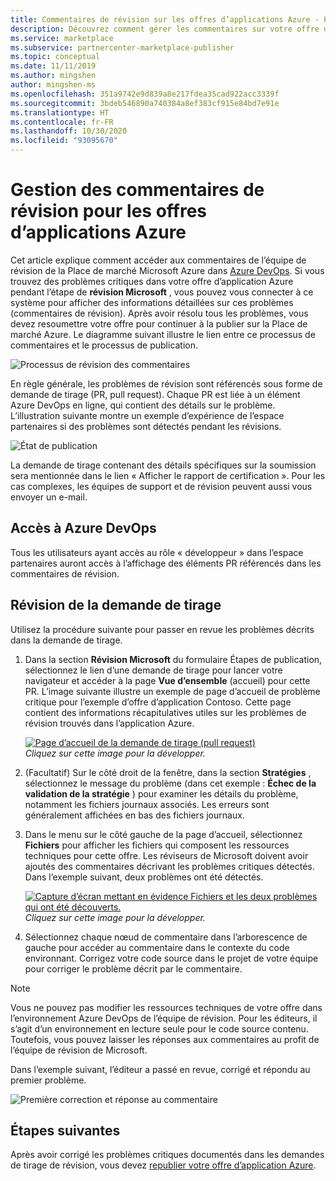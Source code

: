 ```yaml
---
title: Commentaires de révision sur les offres d’applications Azure - Place de marché commerciale Microsoft
description: Découvrez comment gérer les commentaires sur votre offre d’application Azure qui proviennent de l’équipe de révision de la Place de marché Microsoft Azure. Vous pouvez accéder aux commentaires dans Azure DevOps à l’aide de vos informations d’identification de l’Espace partenaires.
ms.service: marketplace
ms.subservice: partnercenter-marketplace-publisher
ms.topic: conceptual
ms.date: 11/11/2019
ms.author: mingshen
author: mingshen-ms
ms.openlocfilehash: 351a9742e9d839a8e217fdea35cad922acc3339f
ms.sourcegitcommit: 3bdeb546890a740384a8ef383cf915e84bd7e91e
ms.translationtype: HT
ms.contentlocale: fr-FR
ms.lasthandoff: 10/30/2020
ms.locfileid: "93095670"
---
```

# <a name="handling-review-feedback-for-azure-application-offers"></a>Gestion des commentaires de révision pour les offres d’applications Azure

Cet article explique comment accéder aux commentaires de l’équipe de révision de la Place de marché Microsoft Azure dans [Azure DevOps](https://azure.microsoft.com/services/devops/). Si vous trouvez des problèmes critiques dans votre offre d’application Azure pendant l’étape de **révision Microsoft** , vous pouvez vous connecter à ce système pour afficher des informations détaillées sur ces problèmes (commentaires de révision). Après avoir résolu tous les problèmes, vous devez resoumettre votre offre pour continuer à la publier sur la Place de marché Azure. Le diagramme suivant illustre le lien entre ce processus de commentaires et le processus de publication.

![Processus de révision des commentaires](./media/review-feedback-process.png)

En règle générale, les problèmes de révision sont référencés sous forme de demande de tirage (PR, pull request). Chaque PR est liée à un élément Azure DevOps en ligne, qui contient des détails sur le problème. L’illustration suivante montre un exemple d’expérience de l’espace partenaires si des problèmes sont détectés pendant les révisions. 

![État de publication](./media/publishing-status.png)

La demande de tirage contenant des détails spécifiques sur la soumission sera mentionnée dans le lien « Afficher le rapport de certification ». Pour les cas complexes, les équipes de support et de révision peuvent aussi vous envoyer un e-mail.

## <a name="azure-devops-access"></a>Accès à Azure DevOps

Tous les utilisateurs ayant accès au rôle « développeur » dans l’espace partenaires auront accès à l’affichage des éléments PR référencés dans les commentaires de révision.

## <a name="reviewing-the-pull-request"></a>Révision de la demande de tirage

Utilisez la procédure suivante pour passer en revue les problèmes décrits dans la demande de tirage.

1. Dans la section **Révision Microsoft** du formulaire Étapes de publication, sélectionnez le lien d’une demande de tirage pour lancer votre navigateur et accéder à la page **Vue d’ensemble** (accueil) pour cette PR. L’image suivante illustre un exemple de page d’accueil de problème critique pour l’exemple d’offre d’application Contoso. Cette page contient des informations récapitulatives utiles sur les problèmes de révision trouvés dans l’application Azure.

    [![Page d’accueil de la demande de tirage (pull request)](./media/pr-home-page-thumb.png)](./media/pr-home-page.png)
    <br/> *Cliquez sur cette image pour la développer.*

1. (Facultatif) Sur le côté droit de la fenêtre, dans la section **Stratégies** , sélectionnez le message du problème (dans cet exemple : **Échec de la validation de la stratégie** ) pour examiner les détails du problème, notamment les fichiers journaux associés. Les erreurs sont généralement affichées en bas des fichiers journaux.

1. Dans le menu sur le côté gauche de la page d’accueil, sélectionnez **Fichiers** pour afficher les fichiers qui composent les ressources techniques pour cette offre. Les réviseurs de Microsoft doivent avoir ajoutés des commentaires décrivant les problèmes critiques détectés. Dans l’exemple suivant, deux problèmes ont été détectés.

    [![Capture d’écran mettant en évidence Fichiers et les deux problèmes qui ont été découverts.](./media/pr-files-page-thumb.png)](./media/pr-files-page.png)
    <br/> *Cliquez sur cette image pour la développer.*

1. Sélectionnez chaque nœud de commentaire dans l’arborescence de gauche pour accéder au commentaire dans le contexte du code environnant. Corrigez votre code source dans le projet de votre équipe pour corriger le problème décrit par le commentaire.

>[!Note]
>Vous ne pouvez pas modifier les ressources techniques de votre offre dans l’environnement Azure DevOps de l’équipe de révision. Pour les éditeurs, il s’agit d’un environnement en lecture seule pour le code source contenu. Toutefois, vous pouvez laisser les réponses aux commentaires au profit de l’équipe de révision de Microsoft.

   Dans l’exemple suivant, l’éditeur a passé en revue, corrigé et répondu au premier problème.

   ![Première correction et réponse au commentaire](./media/first-comment-reply.png)

## <a name="next-steps"></a>Étapes suivantes

Après avoir corrigé les problèmes critiques documentés dans les demandes de tirage de révision, vous devez [republier votre offre d’application Azure](./create-new-azure-apps-offer.md#publish).
